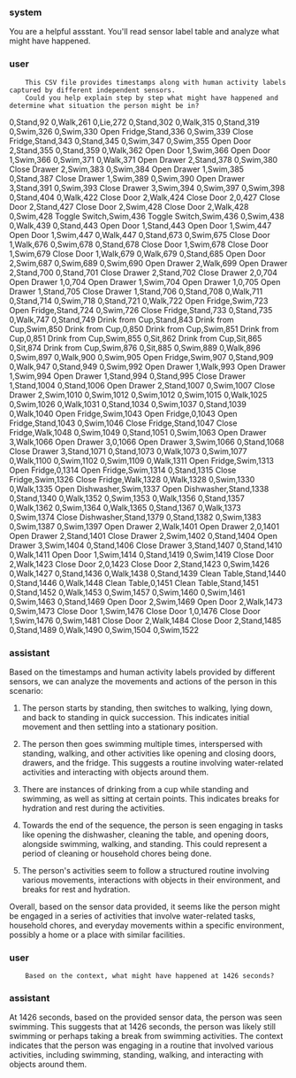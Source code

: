 ### system
You are a helpful assstant. You'll read sensor label table and analyze what might have happened.
### user

        This CSV file provides timestamps along with human activity labels captured by different independent sensors.
        Could you help explain step by step what might have happened and determine what situation the person might be in?
    
0,Stand,92
0,Walk,261
0,Lie,272
0,Stand,302
0,Walk,315
0,Stand,319
0,Swim,326
0,Swim,330
Open Fridge,Stand,336
0,Swim,339
Close Fridge,Stand,343
0,Stand,345
0,Swim,347
0,Swim,355
Open Door 2,Stand,355
0,Stand,359
0,Walk,362
Open Door 1,Swim,366
Open Door 1,Swim,366
0,Swim,371
0,Walk,371
Open Drawer 2,Stand,378
0,Swim,380
Close Drawer 2,Swim,383
0,Swim,384
Open Drawer 1,Swim,385
0,Stand,387
Close Drawer 1,Swim,389
0,Swim,390
Open Drawer 3,Stand,391
0,Swim,393
Close Drawer 3,Swim,394
0,Swim,397
0,Swim,398
0,Stand,404
0,Walk,422
Close Door 2,Walk,424
Close Door 2,0,427
Close Door 2,Stand,427
Close Door 2,Swim,428
Close Door 2,Walk,428
0,Swim,428
Toggle Switch,Swim,436
Toggle Switch,Swim,436
0,Swim,438
0,Walk,439
0,Stand,443
Open Door 1,Stand,443
Open Door 1,Swim,447
Open Door 1,Swim,447
0,Walk,447
0,Stand,673
0,Swim,675
Close Door 1,Walk,676
0,Swim,678
0,Stand,678
Close Door 1,Swim,678
Close Door 1,Swim,679
Close Door 1,Walk,679
0,Walk,679
0,Stand,685
Open Door 2,Swim,687
0,Swim,689
0,Swim,690
Open Drawer 2,Walk,699
Open Drawer 2,Stand,700
0,Stand,701
Close Drawer 2,Stand,702
Close Drawer 2,0,704
Open Drawer 1,0,704
Open Drawer 1,Swim,704
Open Drawer 1,0,705
Open Drawer 1,Stand,705
Close Drawer 1,Stand,706
0,Stand,708
0,Walk,711
0,Stand,714
0,Swim,718
0,Stand,721
0,Walk,722
Open Fridge,Swim,723
Open Fridge,Stand,724
0,Swim,726
Close Fridge,Stand,733
0,Stand,735
0,Walk,747
0,Stand,749
Drink from Cup,Stand,843
Drink from Cup,Swim,850
Drink from Cup,0,850
Drink from Cup,Swim,851
Drink from Cup,0,851
Drink from Cup,Swim,855
0,Sit,862
Drink from Cup,Sit,865
0,Sit,874
Drink from Cup,Swim,876
0,Sit,885
0,Swim,889
0,Walk,896
0,Swim,897
0,Walk,900
0,Swim,905
Open Fridge,Swim,907
0,Stand,909
0,Walk,947
0,Stand,949
0,Swim,992
Open Drawer 1,Walk,993
Open Drawer 1,Swim,994
Open Drawer 1,Stand,994
0,Stand,995
Close Drawer 1,Stand,1004
0,Stand,1006
Open Drawer 2,Stand,1007
0,Swim,1007
Close Drawer 2,Swim,1010
0,Swim,1012
0,Swim,1012
0,Swim,1015
0,Walk,1025
0,Swim,1026
0,Walk,1031
0,Stand,1034
0,Swim,1037
0,Stand,1039
0,Walk,1040
Open Fridge,Swim,1043
Open Fridge,0,1043
Open Fridge,Stand,1043
0,Swim,1046
Close Fridge,Stand,1047
Close Fridge,Walk,1048
0,Swim,1049
0,Stand,1051
0,Swim,1063
Open Drawer 3,Walk,1066
Open Drawer 3,0,1066
Open Drawer 3,Swim,1066
0,Stand,1068
Close Drawer 3,Stand,1071
0,Stand,1073
0,Walk,1073
0,Swim,1077
0,Walk,1100
0,Swim,1102
0,Swim,1109
0,Walk,1311
Open Fridge,Swim,1313
Open Fridge,0,1314
Open Fridge,Swim,1314
0,Stand,1315
Close Fridge,Swim,1326
Close Fridge,Walk,1328
0,Walk,1328
0,Swim,1330
0,Walk,1335
Open Dishwasher,Swim,1337
Open Dishwasher,Stand,1338
0,Stand,1340
0,Walk,1352
0,Swim,1353
0,Walk,1356
0,Stand,1357
0,Walk,1362
0,Swim,1364
0,Walk,1365
0,Stand,1367
0,Walk,1373
0,Swim,1374
Close Dishwasher,Stand,1379
0,Stand,1382
0,Swim,1383
0,Swim,1387
0,Swim,1397
Open Drawer 2,Walk,1401
Open Drawer 2,0,1401
Open Drawer 2,Stand,1401
Close Drawer 2,Swim,1402
0,Stand,1404
Open Drawer 3,Swim,1404
0,Stand,1406
Close Drawer 3,Stand,1407
0,Stand,1410
0,Walk,1411
Open Door 1,Swim,1414
0,Stand,1419
0,Swim,1419
Close Door 2,Walk,1423
Close Door 2,0,1423
Close Door 2,Stand,1423
0,Swim,1426
0,Walk,1427
0,Stand,1436
0,Walk,1438
0,Stand,1439
Clean Table,Stand,1440
0,Stand,1446
0,Walk,1448
Clean Table,0,1451
Clean Table,Stand,1451
0,Stand,1452
0,Walk,1453
0,Swim,1457
0,Swim,1460
0,Swim,1461
0,Swim,1463
0,Stand,1469
Open Door 2,Swim,1469
Open Door 2,Walk,1473
0,Swim,1473
Close Door 1,Swim,1476
Close Door 1,0,1476
Close Door 1,Swim,1476
0,Swim,1481
Close Door 2,Walk,1484
Close Door 2,Stand,1485
0,Stand,1489
0,Walk,1490
0,Swim,1504
0,Swim,1522

### assistant
Based on the timestamps and human activity labels provided by different sensors, we can analyze the movements and actions of the person in this scenario:

1. The person starts by standing, then switches to walking, lying down, and back to standing in quick succession. This indicates initial movement and then settling into a stationary position.

2. The person then goes swimming multiple times, interspersed with standing, walking, and other activities like opening and closing doors, drawers, and the fridge. This suggests a routine involving water-related activities and interacting with objects around them.

3. There are instances of drinking from a cup while standing and swimming, as well as sitting at certain points. This indicates breaks for hydration and rest during the activities.

4. Towards the end of the sequence, the person is seen engaging in tasks like opening the dishwasher, cleaning the table, and opening doors, alongside swimming, walking, and standing. This could represent a period of cleaning or household chores being done.

5. The person's activities seem to follow a structured routine involving various movements, interactions with objects in their environment, and breaks for rest and hydration.

Overall, based on the sensor data provided, it seems like the person might be engaged in a series of activities that involve water-related tasks, household chores, and everyday movements within a specific environment, possibly a home or a place with similar facilities.
### user

        Based on the context, what might have happened at 1426 seconds?
    
### assistant
At 1426 seconds, based on the provided sensor data, the person was seen swimming. This suggests that at 1426 seconds, the person was likely still swimming or perhaps taking a break from swimming activities. The context indicates that the person was engaging in a routine that involved various activities, including swimming, standing, walking, and interacting with objects around them.
